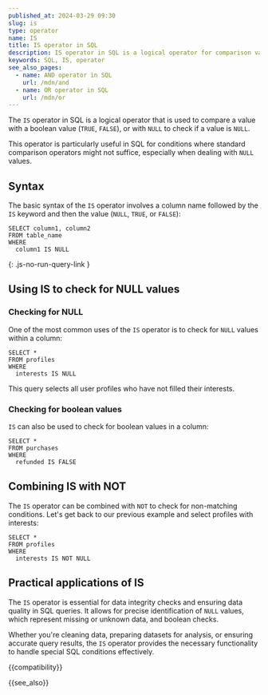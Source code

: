 ```yaml
---
published_at: 2024-03-29 09:30
slug: is
type: operator
name: IS
title: IS operator in SQL
description: IS operator in SQL is a logical operator for comparison values with TRUE/FALSE or NULL.
keywords: SQL, IS, operator
see_also_pages:
  - name: AND operator in SQL
    url: /mdn/and
  - name: OR operator in SQL
    url: /mdn/or
---
```


The `IS` operator in SQL is a logical operator that is used to compare a value with a boolean value (`TRUE`, `FALSE`), or with `NULL` to check if a value is `NULL`.

This operator is particularly useful in SQL for conditions where standard comparison operators might not suffice, especially when dealing with `NULL` values.

## Syntax

The basic syntax of the `IS` operator involves a column name followed by the `IS` keyword and then the value (`NULL`, `TRUE`, or `FALSE`):

~~~pgsql
SELECT column1, column2
FROM table_name
WHERE
  column1 IS NULL
~~~
{: .js-no-run-query-link }

## Using IS to check for NULL values

### Checking for NULL

One of the most common uses of the `IS` operator is to check for `NULL` values within a column:

~~~pgsql
SELECT *
FROM profiles
WHERE
  interests IS NULL
~~~

This query selects all user profiles who have not filled their interests.

### Checking for boolean values

`IS` can also be used to check for boolean values in a column:

~~~pgsql
SELECT *
FROM purchases
WHERE
  refunded IS FALSE
~~~

## Combining IS with NOT

The `IS` operator can be combined with `NOT` to check for non-matching conditions. Let's get back to our previous example and select profiles with interests:

~~~pgsql
SELECT *
FROM profiles
WHERE
  interests IS NOT NULL
~~~

## Practical applications of IS

The `IS` operator is essential for data integrity checks and ensuring data quality in SQL queries. It allows for precise identification of `NULL` values, which represent missing or unknown data, and boolean checks.

Whether you're cleaning data, preparing datasets for analysis, or ensuring accurate query results, the `IS` operator provides the necessary functionality to handle special SQL conditions effectively.

{{compatibility}}

{{see_also}}
